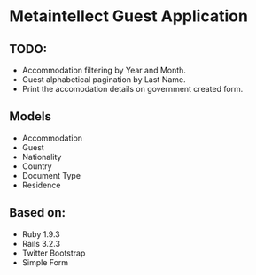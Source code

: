 # Metaintellect Guest Application

## TODO:
* Accommodation filtering by Year and Month.
* Guest alphabetical pagination by Last Name.
* Print the accomodation details on government created form.

## Models
* Accommodation
* Guest
* Nationality
* Country
* Document Type
* Residence

## Based on:
* Ruby 1.9.3
* Rails 3.2.3
* Twitter Bootstrap
* Simple Form
